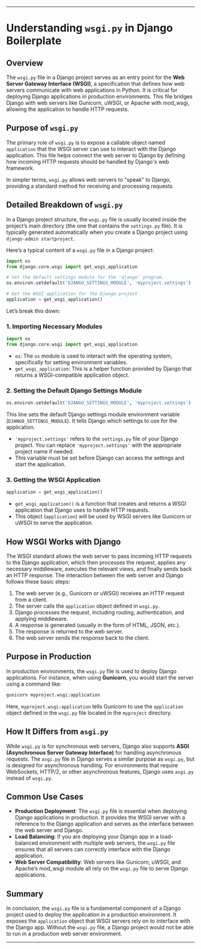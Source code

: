 
---

# Understanding `wsgi.py` in Django Boilerplate

## Overview

The `wsgi.py` file in a Django project serves as an entry point for the **Web Server Gateway Interface (WSGI)**, a specification that defines how web servers communicate with web applications in Python. It is critical for deploying Django applications in production environments. This file bridges Django with web servers like Gunicorn, uWSGI, or Apache with mod_wsgi, allowing the application to handle HTTP requests.

## Purpose of `wsgi.py`

The primary role of `wsgi.py` is to expose a callable object named `application` that the WSGI server can use to interact with the Django application. This file helps connect the web server to Django by defining how incoming HTTP requests should be handled by Django's web framework.

In simpler terms, `wsgi.py` allows web servers to "speak" to Django, providing a standard method for receiving and processing requests.

## Detailed Breakdown of `wsgi.py`

In a Django project structure, the `wsgi.py` file is usually located inside the project’s main directory (the one that contains the `settings.py` file). It is typically generated automatically when you create a Django project using `django-admin startproject`.

Here’s a typical content of a `wsgi.py` file in a Django project:

```python
import os
from django.core.wsgi import get_wsgi_application

# Set the default settings module for the 'django' program.
os.environ.setdefault('DJANGO_SETTINGS_MODULE', 'myproject.settings')

# Get the WSGI application for the Django project
application = get_wsgi_application()
```

Let’s break this down:

### 1. Importing Necessary Modules

```python
import os
from django.core.wsgi import get_wsgi_application
```

- `os`: The `os` module is used to interact with the operating system, specifically for setting environment variables.
- `get_wsgi_application`: This is a helper function provided by Django that returns a WSGI-compatible application object.

### 2. Setting the Default Django Settings Module

```python
os.environ.setdefault('DJANGO_SETTINGS_MODULE', 'myproject.settings')
```

This line sets the default Django settings module environment variable (`DJANGO_SETTINGS_MODULE`). It tells Django which settings to use for the application. 

- `'myproject.settings'` refers to the `settings.py` file of your Django project. You can replace `'myproject.settings'` with the appropriate project name if needed.
- This variable must be set before Django can access the settings and start the application.

### 3. Getting the WSGI Application

```python
application = get_wsgi_application()
```

- `get_wsgi_application()` is a function that creates and returns a WSGI application that Django uses to handle HTTP requests.
- This object (`application`) will be used by WSGI servers like Gunicorn or uWSGI to serve the application.

## How WSGI Works with Django

The WSGI standard allows the web server to pass incoming HTTP requests to the Django application, which then processes the request, applies any necessary middleware, executes the relevant views, and finally sends back an HTTP response. The interaction between the web server and Django follows these basic steps:

1. The web server (e.g., Gunicorn or uWSGI) receives an HTTP request from a client.
2. The server calls the `application` object defined in `wsgi.py`.
3. Django processes the request, including routing, authentication, and applying middleware.
4. A response is generated (usually in the form of HTML, JSON, etc.).
5. The response is returned to the web server.
6. The web server sends the response back to the client.

## Purpose in Production

In production environments, the `wsgi.py` file is used to deploy Django applications. For instance, when using **Gunicorn**, you would start the server using a command like:

```bash
gunicorn myproject.wsgi:application
```

Here, `myproject.wsgi:application` tells Gunicorn to use the `application` object defined in the `wsgi.py` file located in the `myproject` directory.

## How It Differs from `asgi.py`

While `wsgi.py` is for synchronous web servers, Django also supports **ASGI (Asynchronous Server Gateway Interface)** for handling asynchronous requests. The `asgi.py` file in Django serves a similar purpose as `wsgi.py`, but is designed for asynchronous handling. For environments that require WebSockets, HTTP/2, or other asynchronous features, Django uses `asgi.py` instead of `wsgi.py`.

## Common Use Cases

- **Production Deployment**: The `wsgi.py` file is essential when deploying Django applications in production. It provides the WSGI server with a reference to the Django application and serves as the interface between the web server and Django.
- **Load Balancing**: If you are deploying your Django app in a load-balanced environment with multiple web servers, the `wsgi.py` file ensures that all servers can correctly interface with the Django application.
- **Web Server Compatibility**: Web servers like Gunicorn, uWSGI, and Apache’s mod_wsgi module all rely on the `wsgi.py` file to serve Django applications.

## Summary

In conclusion, the `wsgi.py` file is a fundamental component of a Django project used to deploy the application in a production environment. It exposes the `application` object that WSGI servers rely on to interface with the Django app. Without the `wsgi.py` file, a Django project would not be able to run in a production web server environment.

---
